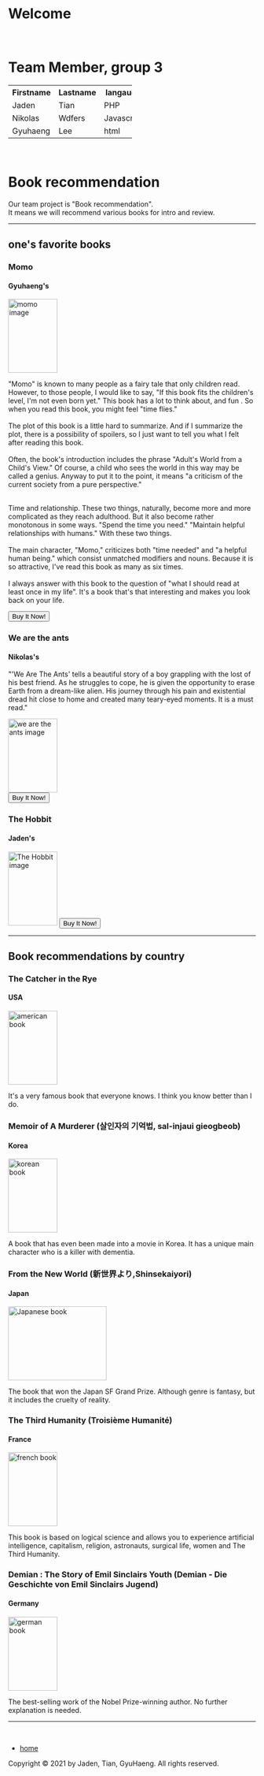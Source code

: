 <!DOCTYPE html>
<html lang="en">
  <head>
    <meta http-equiv="content-type" content="text/html; charset=UTF-8">
    <title> project webpage</title>
    <meta http-equiv="Content-Style-Type" content="text/css">
    <meta name="generator" content="thesitewizard.com's Layout Wizard 3.0.1">
    <meta name="viewport" content="width=device-width, initial-scale=1">
    <link rel="stylesheet" type="text/css" media="all" href="styles.css">
    <link type="text/css" rel="stylesheet" href="tswnavbar.css">
  </head>
  <body>
    <div id="tswcontainer">
      <div id="tswheader">
        <!-- start of header section: insert your logo, etc, here -->
        <h1>Welcome</h1>
        <p>&nbsp;</p>
        <!-- end of header section: insert your logo, etc, above this line --> </div>
      <div id="tswcontent">
        <div id="tswcontproper">
          <!-- start of content column: insert your content here -->
          <h1>Team Member, group 3</h1>
          <table style="width:50%">
            <tbody>
              <tr>
                <th>Firstname</th>
                <th>Lastname</th>
                <th>langauge</th>
              </tr>
              <tr>
                <td>Jaden</td>
                <td>Tian</td>
                <td>PHP</td>
              </tr>
              <tr>
                <td>Nikolas</td>
                <td>Wdfers</td>
                <td>Javascript</td>
              </tr>
              <tr>
                <td>Gyuhaeng</td>
                <td>Lee</td>
                <td>html</td>
              </tr>
            </tbody>
          </table>
          <p>&nbsp;</p>
          <h1> Book recommendation</h1>
          <p> Our team project is "Book recommendation".<br>
            It means we will recommend various books for intro and review. </p>
          <hr>
          <!-- start of project content -->
          <h2>one's favorite books</h2>
          <h3> Momo</h3>
          <h4> Gyuhaeng's</h4>
          <img src="https://upload.wikimedia.org/wikipedia/en/6/60/Momo_English.jpg"
            alt="momo image" height="150" width="100">
          <p> "Momo" is known to many people as a fairy tale that only children read. However, to those people, I would like to say, "If this book fits the children's level, I'm not even born yet." This book has a lot to think about, and fun . So when you read this book, you might feel "time flies."<br><br>
 The plot of this book is a little hard to summarize. And if I summarize the plot, there is a possibility of spoilers, so I just want to tell you what I felt after reading this book.<br><br>
 Often, the book's introduction includes the phrase "Adult's World from a Child's View." Of course, a child who sees the world in this way may be called a genius. Anyway to put it to the point, it means "a criticism of the current society from a pure perspective."<br><br>
            
 Time and relationship. These two things, naturally, become more and more complicated as they reach adulthood. But it also become rather monotonous in some ways. "Spend the time you need." "Maintain helpful relationships with humans." With these two things.<br><br>
The main character, "Momo," criticizes both "time needed" and "a helpful human being." which consist unmatched modifiers and nouns. Because it is so attractive, I've read this book as many as six times.<br><br>
I always answer with this book to the question of "what I should read at least once in my life". It's a book that's that interesting and makes you look back on your life.</p>
          <button onclick="window.location.href='https://www.amazon.com/Momo-Puffin-Books-Michael-Ende/dp/0140317538'">
            Buy It Now! </button> <br>
          <h3> We are the ants</h3>
          <h4> Nikolas's</h4>
          <p> "'We Are The Ants' tells a beautiful story of a boy grappling
            with the lost of his best friend. As he struggles to cope, he is
            given the opportunity to erase Earth from a dream-like alien. His
            journey through his pain and existential dread hit close to home and
            created many teary-eyed moments. It is a must read."</p>
          <img src="https://encrypted-tbn0.gstatic.com/images?q=tbn:ANd9GcS29jd5FzL9sbs63UJ9AGzZ2v0QpcpUdXi2YQ&amp;usqp=CAU"
            alt="we are the ants image" height="150" width="100"> <br>
          <button onclick="window.location.href='https://www.amazon.com/Are-Ants-Shaun-David-Hutchinson/dp/1481449648'">
            Buy It Now! </button> <br>
          <h3> The Hobbit</h3>
          <h4>Jaden's</h4>
          <img src="https://images-na.ssl-images-amazon.com/images/I/91b0C2YNSrL.jpg"
            alt="The Hobbit image" height="150" width="100">
          <button onclick="window.location.href='https://www.amazon.com/Hobbit-There-Again-Tolkien-Paperback/dp/B00OHXKIWG/ref=sr_1_4?dchild=1&amp;keywords=the+hobbit&amp;qid=1626979459&amp;s=books&amp;sr=1-4'">
            Buy It Now! </button>
          <hr>
          <h2>Book recommendations by country</h2>
          <h3>The Catcher in the Rye</h3>
          <h4>USA</h4>
          <img src="https://encrypted-tbn0.gstatic.com/images?q=tbn:ANd9GcTwjyA2DrIf7mId-Q2BJUVQ-ypi_PMMWY3Gyg&usqp=CAU"
            alt="american book" height="150" width="100">
          <p>It's a very famous book that everyone knows. I think you know better than I do.</p>
          <h3> Memoir of A Murderer (살인자의 기억법, sal-injaui gieogbeob)</h3>
          <h4>Korea</h4>
          <img src="https://search.pstatic.net/common/?src=http%3A%2F%2Fblogfiles.naver.net%2FMjAyMTA0MDdfOTcg%2FMDAxNjE3NzkzNDkzNTY2.HQ-_TqhW3fPxoCRWbP5e6US6KKR_k3HTb3Zvsb6OX70g.gJ7fo-JUymL5eOu8p5ui47KkZVKqNnS6Eg6J7NIqOzIg.JPEG.skrgjs96s%2F%25BB%25EC%25C0%25CE%25C0%25DA%25C0%25C7%25B1%25E2%25BE%25EF%25B9%25FD.jpg&amp;type=a340"
            alt="korean book" height="150" width="100">
          <p>A book that has even been made into a movie in Korea. It has a unique main character who is a killer with dementia.</p>
          <h3> From the New World (新世界より,Shinsekaiyori)   </h3>
          <h4>Japan</h4>
          <img src="https://encrypted-tbn0.gstatic.com/images?q=tbn:ANd9GcRwCUsJAHaj8tW2olAoS2mbwkzQq4-hBULftA&amp;usqp=CAU"
            alt="Japanese book" height="150" width="200">
          <p>The book that won the Japan SF Grand Prize. Although genre is fantasy, but it includes the cruelty of reality.</p>
          <h3> The Third Humanity (Troisième Humanité)</h3>
          <h4>France</h4>
          <img src="https://i.gr-assets.com/images/S/compressed.photo.goodreads.com/books/1411137077l/23251191.jpg"
            alt="french book" height="150" width="100">
          <p>This book is based on logical science and allows you to experience artificial intelligence, capitalism, religion, astronauts, surgical life, women and The Third Humanity.
          <h3> Demian : The Story of Emil Sinclairs Youth (Demian - Die Geschichte von Emil Sinclairs Jugend)</h3>
          <h4>Germany</h4>
          <img src="https://encrypted-tbn0.gstatic.com/images?q=tbn:ANd9GcTsE8M-ySOCz_MfRnu9dXcadV6kTLZPASKrjw&usqp=CAU"
            alt="german book" height="150" width="100">
          <p>The best-selling work of the Nobel Prize-winning author. No further explanation is needed.</p>
          <hr>
         <div id="tswsidecol">
          <div id="tswsideproper">
            <!-- start of side column: insert your navigation menu, etc, here -->
            <p><br>
            </p>
            <div id="tswcssbuttons">
              <ul>
                <li><a href="https://github.com/gyuhaeng/Frontiers-2021/blob/main/README.md">home</a></li>
              </ul>
            </div>
            <p> </p>
            <!-- end of side column: put your navigation menu, etc, above this line -->
          </div>
        </div>
        <div style="clear: both;"></div>
        <div id="tswfooter">
          <!-- start of footer section: insert your copyright notice, etc, here -->
          <p>Copyright © 2021 by Jaden, Tian, GyuHaeng. All rights reserved.</p>
          <!-- end of footer section: insert your copyright notice, etc, above this line -->
        </div>
      </div>
    </div>
  </body>
</html>

